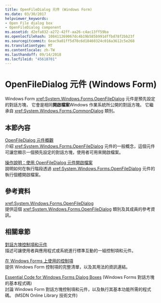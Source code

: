 ```yaml
---
title: OpenFileDialog 元件 (Windows Form)
ms.date: 03/30/2017
helpviewer_keywords:
- Open File dialog box
- OpenFileDialog component
ms.assetid: d2efa832-a272-42ff-aa26-c4ac13ff59ba
ms.openlocfilehash: 108411269067dc4b19b585b991dffbd78f2bb23f
ms.sourcegitcommit: 6eac9a01ff5d70c6d18460324c016a3612c5e268
ms.translationtype: MT
ms.contentlocale: zh-TW
ms.lasthandoff: 09/14/2018
ms.locfileid: "45618701"
---
```

# <a name="openfiledialog-component-windows-forms"></a>OpenFileDialog 元件 (Windows Form)
Windows Form <xref:System.Windows.Forms.OpenFileDialog> 元件是預先設定的對話方塊， 它會是相同**開啟檔案**Windows 作業系統所公開的對話方塊。 它繼承自 <xref:System.Windows.Forms.CommonDialog> 類別。  
  
## <a name="in-this-section"></a>本節內容  
 [OpenFileDialog 元件概觀](../../../../docs/framework/winforms/controls/openfiledialog-component-overview-windows-forms.md)  
 介紹 <xref:System.Windows.Forms.OpenFileDialog> 元件的一般概念，這個元件可讓您顯示一個預先設定的對話方塊，使用者可用來開啟檔案。  
  
 [操作說明：使用 OpenFileDialog 元件開啟檔案](../../../../docs/framework/winforms/controls/how-to-open-files-using-the-openfiledialog-component.md)  
 說明如何在執行階段透過 <xref:System.Windows.Forms.OpenFileDialog> 元件的執行個體開啟檔案。  
  
## <a name="reference"></a>參考資料  
 <xref:System.Windows.Forms.OpenFileDialog>  
 提供這個 <xref:System.Windows.Forms.OpenFileDialog> 類別及其成員的參考資訊。  
  
## <a name="related-sections"></a>相關章節  
 [對話方塊控制項和元件](../../../../docs/framework/winforms/controls/dialog-box-controls-and-components-windows-forms.md)  
 描述可讓使用者與應用程式或系統進行標準互動的一組控制項和元件。  
  
 [在 Windows Forms 上使用的控制項](../../../../docs/framework/winforms/controls/controls-to-use-on-windows-forms.md)  
 提供 Windows Form 控制項的完整清單，以及其用法的資訊連結。  
  
 [Essential Code for Windows Forms Dialog Boxes](https://go.microsoft.com/fwlink/?LinkID=102575) (Windows Forms 對話方塊的基本程式碼)  
 討論 Windows Form 對話方塊控制項和元件，以及執行其基本功能所需的程式碼。 (MSDN Online Library 技術文件)
